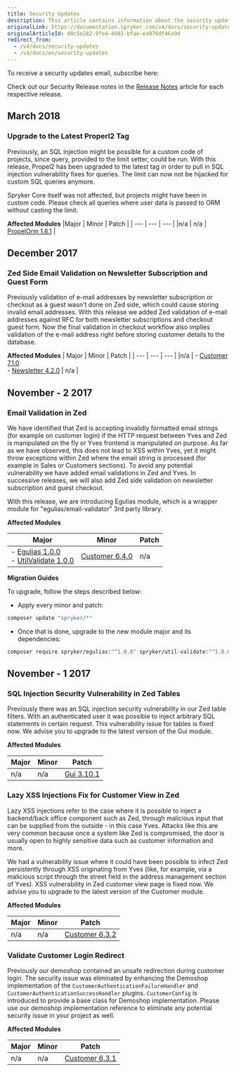 ```yaml
---
title: Security Updates
description: This article contains information about the security updates that happened to the Spryker Commerce OS.
originalLink: https://documentation.spryker.com/v4/docs/security-updates
originalArticleId: d8c5e282-9fe4-4902-bfae-ea976df46a9d
redirect_from:
  - /v4/docs/security-updates
  - /v4/docs/en/security-updates
---
```


To receive a security updates email, subscribe here:

<div class="script-embed" data-code="hbspt.forms.create({
				portalId: '2770802',
                formId: '418706df-28ef-44a2-817d-261032aa7113'
				}); ">
</div>
     
Check out our Security Release notes in the [Release Notes](/docs/scos/user/about-spryker/202001.0/releases/release-notes/release-notes.html) article for each respective release.

## March 2018
    
### Upgrade to the Latest Properl2 Tag

Previously, an SQL injection might be possible for a custom code of projects, since query, provided to the limit setter, could be run. With this release, Propel2 has been upgraded to the latest tag in order to pull in SQL injection vulnerability fixes for queries. The limit can now not be hijacked for custom SQL queries anymore.

Spryker Core itself was not affected, but projects might have been in custom code. Please check all queries where user data is passed to ORM without casting the limit.

**Affected Modules**
|Major  | Minor | Patch |
| --- | --- | --- |
|n/a  | n/a | [PropelOrm 1.6.1](https://github.com/spryker/propel-orm/releases/tag/1.6.1) |

## December 2017

### Zed Side Email Validation on Newsletter Subscription and Guest Form
    
Previously validation of e-mail addresses by newsletter subscription or checkout as a guest wasn't done on Zed side, which could cause storing invalid email addresses. With this release we added Zed validation of e-mail addresses against RFC for both newsletter subscriptions and checkout guest form. Now the final validation in checkout workflow also implies validation of the e-mail address right before storing customer details to the database.

**Affected Modules**
| Major | Minor | Patch |
| --- | --- | --- |
|n/a  | - [Customer 7.1.0](https://github.com/spryker/Customer/releases/tag/7.1.0) </br> - [Newsletter 4.2.0](https://github.com/spryker/Newsletter/releases/tag/4.2.0)  | n/a |

## November - 2 2017

### Email Validation in Zed

We have identified that Zed is accepting invalidly formatted email strings (for example on customer login) if the HTTP request between Yves and Zed is manipulated on the fly or Yves frontend is manipulated on purpose. As far as we have observed, this does not lead to XSS within Yves, yet it might throw exceptions within Zed where the email string is processed (for example in Sales or Customers sections). To avoid any potential vulnerability we have added email validations in Zed and Yves. In successive releases, we will also add Zed side validation on newsletter subscription and guest checkout.

With this release, we are introducing Egulias module, which is a wrapper module for "egulias/email-validator" 3rd party library.

**Affected Modules**

| Major | Minor | Patch |
| --- | --- | --- |
| - [Egulias 1.0.0](https://github.com/spryker/Egulias/releases/tag/1.0.0) </br> - [UtilValidate 1.0.0](https://github.com/spryker/util-validate/releases/tag/1.0.0) | [Customer 6.4.0](https://github.com/spryker/Customer/releases/tag/6.4.0) | n/a |

**Migration Guides**

To upgrade, follow the steps described below:

* Apply every minor and patch:

```bash
composer update "spryker/*"
```

* Once that is done, upgrade to the new module major and its dependencies:

```bash
composer require spryker/egulias:"^1.0.0" spryker/util-validate:"^1.0.0"
```

## November - 1 2017

### SQL Injection Security Vulnerability in Zed Tables
    
Previously there was an SQL injection security vulnerability in our Zed table filters. With an authenticated user it was possible to inject arbitrary SQL statements in certain request. This vulnerability issue for tables is fixed now. We advise you to upgrade to the latest version of the Gui module.
    
**Affected Modules**

|  Major| Minor | Patch |
| --- | --- | --- |
|n/a  |  n/a| [Gui 3.10.1](https://github.com/spryker/Gui/releases/tag/3.10.1) |

### Lazy XSS Injections Fix for Customer View in Zed
    
Lazy XSS injections refer to the case where it is possible to inject a backend/back office component such as Zed, through malicious input that can be supplied from the outside - in this case Yves. Attacks like this are very common because once a system like Zed is compromised, the door is usually open to highly sensitive data such as customer information and more.
    
We had a vulnerability issue where it could have been possible to infect Zed persistently through XSS originating from Yves (like, for example, via a malicious script through the street field in the address management section of Yves). XSS vulnerability in Zed customer view page is fixed now. We advise you to upgrade to the latest version of the Customer module.

**Affected Modules**

|Major  | Minor | Patch |
| --- | --- | --- |
| n/a | n/a |  [Customer 6.3.2](https://github.com/spryker/Customer/releases/tag/6.3.2)|

### Validate Customer Login Redirect
    
Previously our demoshop contained an unsafe redirection during customer login. The security issue was eliminated by enhancing the Demoshop implementation of the `CustomerAuthenticationFailureHandler` and `CustomerAuthenticationSuccessHandler` plugins. `CustomerConfig` is introduced to provide a base class for Demoshop implementation. Please use our demoshop implementation reference to eliminate any potential security issue in your project as well. 

**Affected Modules**

| Major | Minor | Patch |
| --- | --- | --- |
|n/a  | n/a | [Customer 6.3.1](https://github.com/spryker/Customer/releases/tag/6.3.1) |

